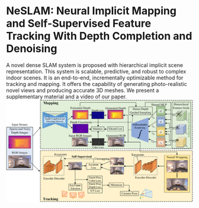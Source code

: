# NeSLAM: Neural Implicit Mapping and Self-Supervised Feature Tracking With Depth Completion and Denoising
A novel dense SLAM system is proposed with hierarchical implicit scene representation. This system is scalable, predictive, and robust to complex indoor scenes. It is an end-to-end, incrementally optimizable method for tracking and mapping. It offers the capability of generating photo-realistic novel views and producing accurate 3D meshes.
We present a supplementary material and a video of our paper.
![contents](./figure5-4.png)
